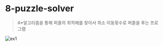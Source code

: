 # 8-puzzle-solver

> A\*알고리즘을 통해 퍼즐의 최적해를 찾아서 최소 이동횟수로 퍼즐을 푸는 프로그램

![ex1](https://user-images.githubusercontent.com/76832861/176325797-2ddfe55d-ead3-4095-a67d-e8371adcc2ba.gif)
